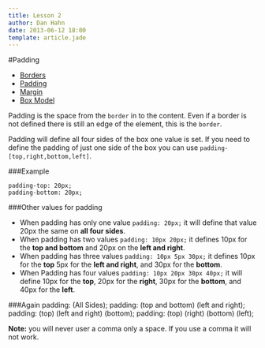 ```yaml
---
title: Lesson 2
author: Dan Hahn
date: 2013-06-12 18:00
template: article.jade
---
```


#Padding

* [Borders]()
* [Padding](padding.html)
* [Margin](margin.html)
* [Box Model](box-model.html)

Padding is the space from the `border` in to the content. Even if a border is not defined there is still an edge of the element, this is the `border`.

Padding will define all four sides of the box one value is set. If you need to define the padding of just one side of the box you can use `padding-[top,right,bottom,left]`.

###Example

	padding-top: 20px;
	padding-bottom: 20px;

###Other values for padding

* When padding has only one value `padding: 20px;` it will define that value 20px the same on **all four sides**.
* When padding has two values `padding: 10px 20px;` it defines 10px for the **top and bottom** and 20px on the **left and right**.
* When padding has three values `padding: 10px 5px 30px;` it defines 10px for the **top** 5px for the **left and right**, and 30px for the **bottom**.
* When Padding has four values `padding: 10px 20px 30px 40px;` it will define 10px for the **top**, 20px for the **right**, 30px for the **bottom**, and 40px for the **left**.

###Again
	padding: (All Sides);
	padding: (top and bottom) (left and right);
	padding: (top) (left and right) (bottom);
	padding: (top) (right) (bottom) (left);

**Note:** you will never user a comma only a space.  If you use a comma it will not work.

